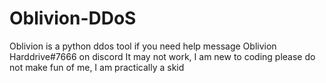 # Oblivion-DDoS
Oblivion is a python ddos tool
if you need help message Oblivion Harddrive#7666 on discord
It may not work, I am new to coding
please do not make fun of me, I am practically a skid
